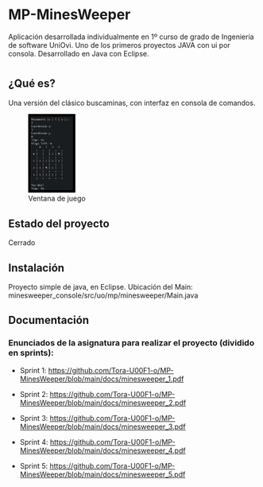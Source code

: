 # MP-MinesWeeper

Aplicación desarrollada individualmente en 1º curso de grado de Ingenieria de software UniOvi.
Uno de los primeros proyectos JAVA con ui por consola. Desarrollado en Java con Eclipse.
#
## ¿Qué es?
Una versión del clásico buscaminas, con interfaz en consola de comandos.

<figure>
  <img src="docs/img/play_view.jpg" alt="Play_view" margin  width='20%' style="border:5px solid black"/>
  <figcaption>Ventana de juego</figcaption>
</figure>

## Estado del proyecto
Cerrado

## Instalación
Proyecto simple de java, en Eclipse.
Ubicación del Main: minesweeper_console/src/uo/mp/minesweeper/Main.java

## Documentación
### Enunciados de la asignatura para realizar el proyecto (dividido en sprints):
- Sprint 1: https://github.com/Tora-U00F1-o/MP-MinesWeeper/blob/main/docs/minesweeper_1.pdf

- Sprint 2: https://github.com/Tora-U00F1-o/MP-MinesWeeper/blob/main/docs/minesweeper_2.pdf

- Sprint 3: https://github.com/Tora-U00F1-o/MP-MinesWeeper/blob/main/docs/minesweeper_3.pdf

- Sprint 4: https://github.com/Tora-U00F1-o/MP-MinesWeeper/blob/main/docs/minesweeper_4.pdf

- Sprint 5: https://github.com/Tora-U00F1-o/MP-MinesWeeper/blob/main/docs/minesweeper_5.pdf
